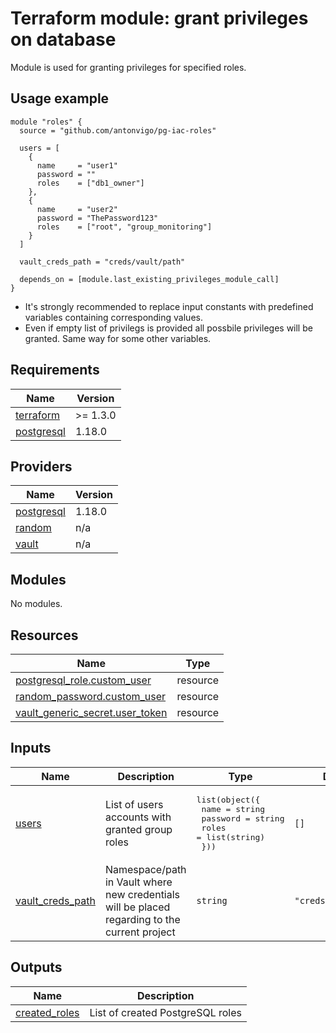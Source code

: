 # Terraform module: grant privileges on database
Module is used for granting privileges for specified roles.

## Usage example
```
module "roles" {
  source = "github.com/antonvigo/pg-iac-roles"

  users = [
    {
      name     = "user1"
      password = ""
      roles    = ["db1_owner"]
    },
    {
      name     = "user2"
      password = "ThePassword123"
      roles    = ["root", "group_monitoring"]
    }
  ]

  vault_creds_path = "creds/vault/path"

  depends_on = [module.last_existing_privileges_module_call]
}
```
* It's strongly recommended to replace input constants with predefined variables containing corresponding values.
* Even if empty list of privilegs is provided all possbile privileges will be granted. Same way for some other variables.


<!-- BEGINNING OF PRE-COMMIT-TERRAFORM DOCS HOOK -->
## Requirements

| Name | Version |
|------|---------|
| <a name="requirement_terraform"></a> [terraform](#requirement\_terraform) | >= 1.3.0 |
| <a name="requirement_postgresql"></a> [postgresql](#requirement\_postgresql) | 1.18.0 |

## Providers

| Name | Version |
|------|---------|
| <a name="provider_postgresql"></a> [postgresql](#provider\_postgresql) | 1.18.0 |
| <a name="provider_random"></a> [random](#provider\_random) | n/a |
| <a name="provider_vault"></a> [vault](#provider\_vault) | n/a |

## Modules

No modules.

## Resources

| Name | Type |
|------|------|
| [postgresql_role.custom_user](https://registry.terraform.io/providers/cyrilgdn/postgresql/1.18.0/docs/resources/role) | resource |
| [random_password.custom_user](https://registry.terraform.io/providers/hashicorp/random/latest/docs/resources/password) | resource |
| [vault_generic_secret.user_token](https://registry.terraform.io/providers/hashicorp/vault/latest/docs/resources/generic_secret) | resource |

## Inputs

| Name | Description | Type | Default | Required |
|------|-------------|------|---------|:--------:|
| <a name="input_users"></a> [users](#input\_users) | List of users accounts with granted group roles | <pre>list(object({<br>    name     = string<br>    password = string<br>    roles    = list(string)<br>  }))</pre> | `[]` | no |
| <a name="input_vault_creds_path"></a> [vault\_creds\_path](#input\_vault\_creds\_path) | Namespace/path in Vault where new credentials will be placed regarding to the current project | `string` | `"creds/vault/path"` | no |

## Outputs

| Name | Description |
|------|-------------|
| <a name="output_created_roles"></a> [created\_roles](#output\_created\_roles) | List of created PostgreSQL roles |
<!-- END OF PRE-COMMIT-TERRAFORM DOCS HOOK -->
